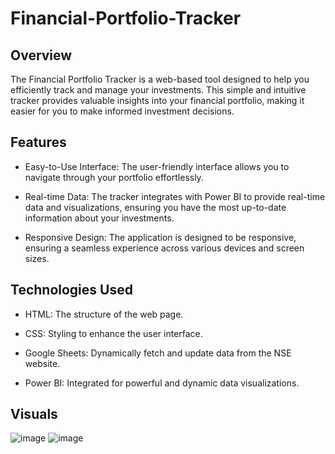 # Financial-Portfolio-Tracker
## Overview
The Financial Portfolio Tracker is a web-based tool designed to help you efficiently track and manage your investments. This simple and intuitive tracker provides valuable insights into your financial portfolio, making it easier for you to make informed investment decisions.

## Features
- Easy-to-Use Interface: The user-friendly interface allows you to navigate through your portfolio effortlessly.

- Real-time Data: The tracker integrates with Power BI to provide real-time data and visualizations, ensuring you have the most up-to-date information about your investments.

- Responsive Design: The application is designed to be responsive, ensuring a seamless experience across various devices and screen sizes.

## Technologies Used
- HTML: The structure of the web page.

- CSS: Styling to enhance the user interface.
- Google Sheets: Dynamically fetch and update data from the NSE website.

- Power BI: Integrated for powerful and dynamic data visualizations.


## Visuals
![image](https://github.com/pshraddha128/Financial-Portfolio-Tracker/assets/143784340/ea5e48c9-a672-4f0c-b7e3-70a50d4c54e8)
![image](https://github.com/pshraddha128/Financial-Portfolio-Tracker/assets/143784340/616c7f11-a26f-4343-ab04-ae26facc8586)

